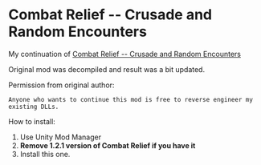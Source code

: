 # Combat Relief -- Crusade and Random Encounters

My continuation of [Combat Relief -- Crusade and Random Encounters](https://www.nexusmods.com/pathfinderwrathoftherighteous/mods/40)

Original mod was decompiled and result was a bit updated.

Permission from original author: 

`Anyone who wants to continue this mod is free to reverse engineer my existing DLLs.`

How to install:

1. Use Unity Mod Manager
2. **Remove 1.2.1 version of Combat Relief if you have it**
3. Install this one.